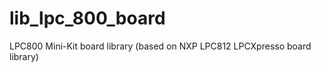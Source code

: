 lib_lpc_800_board
================

LPC800 Mini-Kit board library (based on NXP LPC812 LPCXpresso board library)
